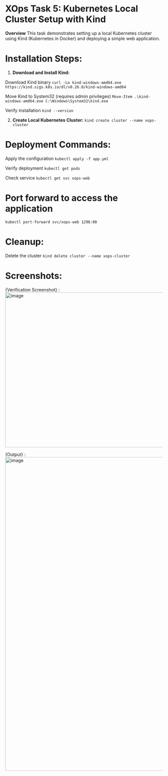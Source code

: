 # XOps Task 5: Kubernetes Local Cluster Setup with Kind

**Overview**
This task demonstrates setting up a local Kubernetes cluster using Kind (Kubernetes in Docker) and deploying a simple web application.

# Installation Steps:

1. **Download and Install Kind:**

Download Kind binary
```curl -Lo kind-windows-amd64.exe https://kind.sigs.k8s.io/dl/v0.26.0/kind-windows-amd64```

Move Kind to System32 (requires admin privileges)
```Move-Item .\kind-windows-amd64.exe C:\Windows\System32\kind.exe```

Verify installation
```kind --version```

2. **Create Local Kubernetes Cluster:**
```kind create cluster --name xops-cluster```

# Deployment Commands:

Apply the configuration
```kubectl apply -f app.yml```

Verify deployment
```kubectl get pods```

Check service
```kubectl get svc xops-web```

# Port forward to access the application
```kubectl port-forward svc/xops-web 1298:80```

# Cleanup:

Delete the cluster
```kind delete cluster --name xops-cluster```

# Screenshots:
{Verification Screenshot} : <img width="991" height="496" alt="image" src="https://github.com/user-attachments/assets/10c7efb3-6dd7-4cbd-984d-b619c27595f7" />

{Output} : <img width="1845" height="1004" alt="image" src="https://github.com/user-attachments/assets/473063d7-28a1-4949-9edf-f397a8a57b87" />
